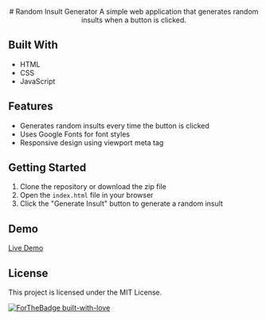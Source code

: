 <p align="center">
  # Random Insult Generator
  A simple web application that generates random insults when a button is clicked.
  
  ## Built With
  - HTML
  - CSS
  - JavaScript
  
  ## Features
  - Generates random insults every time the button is clicked
  - Uses Google Fonts for font styles
  - Responsive design using viewport meta tag
  
  ## Getting Started
  1. Clone the repository or download the zip file
  2. Open the `index.html` file in your browser
  3. Click the "Generate Insult" button to generate a random insult
  
  ## Demo
  [Live Demo](https://example.com)
  
  ## License
  This project is licensed under the MIT License.
  
  [![ForTheBadge built-with-love](https://img.shields.io/badge/Built%20With-Love-red.svg)](https://github.com/[your-username])
</p>

